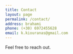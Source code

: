 ```yaml
---
title: Contact
layout: page
permalink: /contact/
address: brahami
phone: (+30) 6972455628
email: k.kiouranas@gmail.com
---
```


Feel free to reach out.
